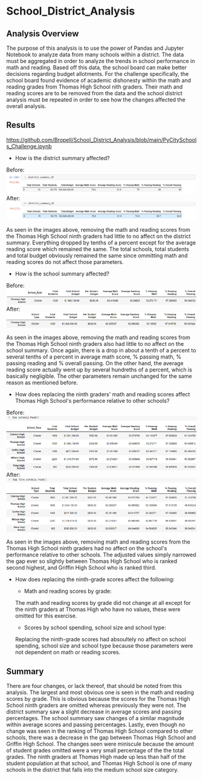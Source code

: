 # School_District_Analysis
## Analysis Overview
The purpose of this analysis is to use the power of Pandas and Jupyter Notebook to analyze data from many schools within a district. The data must be aggregated in order to analyze the trends in school performance in math and reading. Based off this data, the school board can make better decisions regarding budget allotments. For the challenge specifically, the school board found evidence of academic dishonesty within the math and reading grades from Thomas High School nith graders. Their math and reading scores are to be removed from the data and the school district analysis must be repeated in order to see how the changes affected the overall analysis. 
## Results
https://github.com/Bropell/School_District_Analysis/blob/main/PyCitySchools_Challenge.ipynb

- How is the district summary affected?

Before: ![alt text](https://github.com/Bropell/School_District_Analysis/blob/main/Resources/district_summary_before.png)
After: ![alt text](https://github.com/Bropell/School_District_Analysis/blob/main/Resources/district_summary_after.png)

As seen in the images above, removing the math and reading scores from the Thomas High School ninth graders had little to no affect on the district summary. Everything dropped by tenths of a percent except for the average reading score which remained the same. The total schools, total students and total budget obviously remained the same since ommitting math and reading scores do not affect those parameters.  

- How is the school summary affected?

Before: ![alt text](https://github.com/Bropell/School_District_Analysis/blob/main/Resources/per_school_summary_before.png)
After: ![alt text](https://github.com/Bropell/School_District_Analysis/blob/main/Resources/per_school_summary_after.png)

 As seen in the images above, removing the math and reading scores from the Thomas High School ninth graders also had little to no affect on the school summary. Once again, there is a drop in about a tenth of a percent to several tenths of a percent in average math score, % passing math, % passing reading and % overall passing. On the other hand, the average reading score actually went up by several hundreths of a percent, which is basically negligible. The other parameters remain unchanged for the same reason as mentioned before.

- How does replacing the ninth graders' math and reading scores affect Thomas High School's performance relative to other schools?

Before: ![alt text](https://github.com/Bropell/School_District_Analysis/blob/main/Resources/top_schools_before.png)
After: ![alt text](https://github.com/Bropell/School_District_Analysis/blob/main/Resources/top_schools_after.png)

As seen in the images above, removing math and reading scores from the Thomas High School ninth graders had no affect on the school's performance relative to other schools. The adjusted values simply narrowed the gap ever so slightly between Thomas High School who is ranked second highest, and Griffin High School who is ranked third. 

- How does replacing the ninth-grade scores affect the following:
    - Math and reading scores by grade:

    The math and reading scores by grade did not change at all except for the ninth graders at Thomas High who have no values, these were omitted for this exercise. 
    - Scores by school spending, school size and school type:
    
    Replacing the ninth-grade scores had absoultely no affect on school spending, school size and school type because those parameters were not dependent on math or reading scores.    
## Summary
There are four changes, or lack thereof, that should be noted from this analysis. The largest and most obvious one is seen in the math and reading scores by grade. This is obvious because the scores for the Thomas High School ninth graders are omitted whereas previously they were not. The district summary saw a slight decrease in average scores and passing percentages. The school summary saw changes of a similar magnitude within average scores and passing percentages. Lastly, even though no change was seen in the ranking of Thomas High School compared to other schools, there was a decrease in the gap between Thomas High School and Griffin High School. The changes seen were miniscule because the amount of student grades omitted were a very small percentage of the the total grades. The ninth graders at Thomas High made up less than half of the student population at that school, and Thomas High School is one of many schools in the district that falls into the medium school size category.      